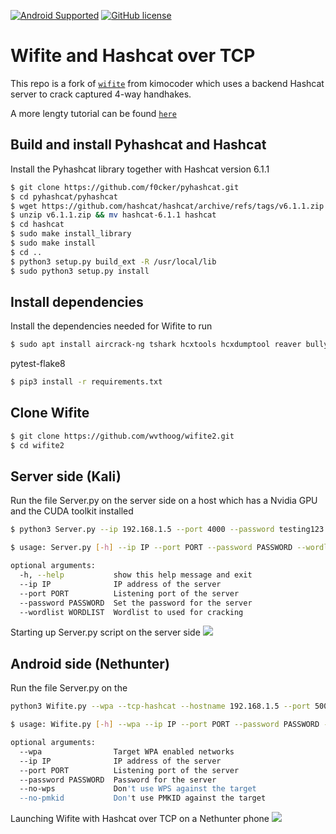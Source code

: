 [![Android Supported](https://img.shields.io/badge/Android-Supported-green.svg)](#)
[![GitHub license](https://img.shields.io/github/license/kimocoder/wifite2.svg)](https://github.com/kimocoder/wifite2/blob/master/LICENSE)


Wifite and Hashcat over TCP
======

This repo is a fork of [`wifite`](https://github.com/kimocoder/wifite2/) from kimocoder which uses a backend Hashcat 
server to crack captured 4-way handhakes.

A more lengty tutorial can be found [`here`](https://wvthoog.nl/wifite-hashcat-tcp/)

Build and install Pyhashcat and Hashcat
--------------------
Install the Pyhashcat library together with Hashcat version 6.1.1

```sh
$ git clone https://github.com/f0cker/pyhashcat.git
$ cd pyhashcat/pyhashcat
$ wget https://github.com/hashcat/hashcat/archive/refs/tags/v6.1.1.zip
$ unzip v6.1.1.zip && mv hashcat-6.1.1 hashcat
$ cd hashcat
$ sudo make install_library
$ sudo make install
$ cd ..
$ python3 setup.py build_ext -R /usr/local/lib
$ sudo python3 setup.py install
```

Install dependencies
--------------------
Install the dependencies needed for Wifite to run

```sh
$ sudo apt install aircrack-ng tshark hcxtools hcxdumptool reaver bully cowpatty macchanger -y
```

pytest-flake8

```sh
$ pip3 install -r requirements.txt
```

Clone Wifite
----------
```sh
$ git clone https://github.com/wvthoog/wifite2.git
$ cd wifite2
```

Server side (Kali)
--------------
Run the file Server.py on the server side on a host which has a Nvidia GPU and the CUDA toolkit installed

```sh
$ python3 Server.py --ip 192.168.1.5 --port 4000 --password testing123 --wordlist rockyou.txt
```

```sh
$ usage: Server.py [-h] --ip IP --port PORT --password PASSWORD --wordlist WORDLIST

optional arguments:
  -h, --help           show this help message and exit
  --ip IP              IP address of the server
  --port PORT          Listening port of the server
  --password PASSWORD  Set the password for the server
  --wordlist WORDLIST  Wordlist to used for cracking
```

Starting up Server.py script on the server side
<img src="/images/server-process1.gif?raw=true">

Android side (Nethunter)
--------------
Run the file Server.py on the 

```sh
python3 Wifite.py --wpa --tcp-hashcat --hostname 192.168.1.5 --port 5000 --password testing123 --no-wps --no-pmkid
```

```sh
$ usage: Wifite.py [-h] --wpa --ip IP --port PORT --password PASSWORD --wordlist WORDLIST --no-wps --no-pmkid

optional arguments:
  --wpa                Target WPA enabled networks
  --ip IP              IP address of the server
  --port PORT          Listening port of the server
  --password PASSWORD  Password for the server
  --no-wps             Don't use WPS against the target
  --no-pmkid           Don't use PMKID against the target
```

Launching Wifite with Hashcat over TCP on a Nethunter phone
<img src="/images/android-process1.gif?raw=true">

